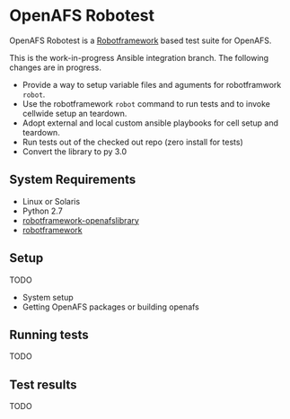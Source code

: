 # OpenAFS Robotest

OpenAFS Robotest is a [Robotframework][1] based test suite for OpenAFS.

This is the work-in-progress Ansible integration branch. The following changes
are in progress.

* Provide a way to setup variable files and aguments for robotframwork `robot`.
* Use the robotframework `robot` command to run tests and to invoke cellwide
  setup an teardown.
* Adopt external and local custom ansible playbooks for cell setup and teardown.
* Run tests out of the checked out repo (zero install for tests)
* Convert the library to py 3.0

## System Requirements

* Linux or Solaris
* Python 2.7
* [robotframework-openafslibrary][2]
* [robotframework][1]

## Setup

TODO

* System setup
* Getting OpenAFS packages or building openafs

## Running tests

TODO

## Test results

TODO


[1]: http://robotframework.org/
[2]: https://github.com/openafs-contrib/robotframework-openafslibrary
